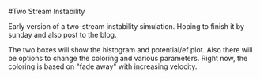 #Two Stream Instability

Early version of a two-stream instability simulation. Hoping to finish it by sunday and also post to the blog.

The two boxes will show the histogram and potential/ef plot. Also there will be options to change the coloring 
and various parameters. Right now, the coloring is based on "fade away" with increasing velocity.